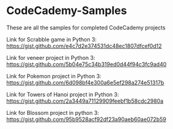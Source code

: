 # CodeCademy-Samples
These are all the samples for completed CodeCademy projects

Link for Scrabble game in Python 3: https://gist.github.com/e4c7d2e374531dc48ec1807dfcef0d12


Link for veneer project in Python 3: https://gist.github.com/5b04e75c34b319ed0d44f94c3fc9ad40

Link for Pokemon project in Python 3: https://gist.github.com/6d098bf4e300a6e5ef298a274e51317b

Link for Towers of Hanoi project in Python 3: https://gist.github.com/2a3449a71129909feebf1b58cdc2980a

Link for Blossom project in python 3: https://gist.github.com/95b9528acf92df23a90aeb60ae072b59
